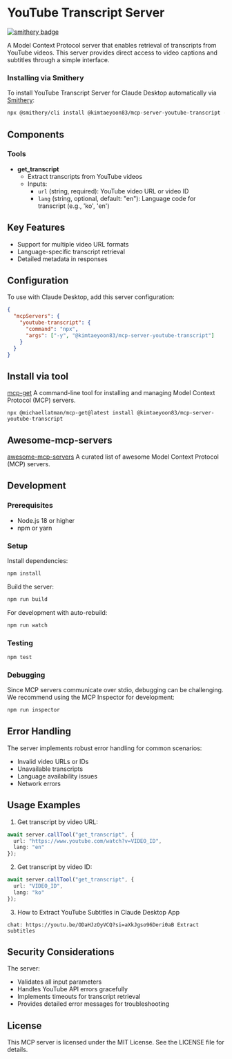 # YouTube Transcript Server

[![smithery badge](https://smithery.ai/badge/@kimtaeyoon83/mcp-server-youtube-transcript)](https://smithery.ai/protocol/@kimtaeyoon83/mcp-server-youtube-transcript)

A Model Context Protocol server that enables retrieval of transcripts from YouTube videos. This server provides direct access to video captions and subtitles through a simple interface.

### Installing via Smithery

To install YouTube Transcript Server for Claude Desktop automatically via [Smithery](https://smithery.ai/protocol/@kimtaeyoon83/mcp-server-youtube-transcript):

```bash
npx @smithery/cli install @kimtaeyoon83/mcp-server-youtube-transcript --client claude
```

## Components

### Tools

- **get_transcript**
  - Extract transcripts from YouTube videos
  - Inputs:
    - `url` (string, required): YouTube video URL or video ID
    - `lang` (string, optional, default: "en"): Language code for transcript (e.g., 'ko', 'en')

## Key Features

- Support for multiple video URL formats
- Language-specific transcript retrieval
- Detailed metadata in responses

## Configuration

To use with Claude Desktop, add this server configuration:

```json
{
  "mcpServers": {
    "youtube-transcript": {
      "command": "npx",
      "args": ["-y", "@kimtaeyoon83/mcp-server-youtube-transcript"]
    }
  }
}
```

## Install via tool

[mcp-get](https://github.com/michaellatman/mcp-get) A command-line tool for installing and managing Model Context Protocol (MCP) servers.

```shell 
npx @michaellatman/mcp-get@latest install @kimtaeyoon83/mcp-server-youtube-transcript
```

## Awesome-mcp-servers 
[awesome-mcp-servers](https://github.com/punkpeye/awesome-mcp-servers) A curated list of awesome Model Context Protocol (MCP) servers.

## Development

### Prerequisites

- Node.js 18 or higher
- npm or yarn

### Setup

Install dependencies:
```bash
npm install
```

Build the server:
```bash
npm run build
```

For development with auto-rebuild:
```bash
npm run watch
```

### Testing

```bash
npm test
```

### Debugging

Since MCP servers communicate over stdio, debugging can be challenging. We recommend using the MCP Inspector for development:

```bash
npm run inspector
```

## Error Handling

The server implements robust error handling for common scenarios:
- Invalid video URLs or IDs
- Unavailable transcripts
- Language availability issues
- Network errors

## Usage Examples

1. Get transcript by video URL:
```typescript
await server.callTool("get_transcript", {
  url: "https://www.youtube.com/watch?v=VIDEO_ID",
  lang: "en"
});
```

2. Get transcript by video ID:
```typescript
await server.callTool("get_transcript", {
  url: "VIDEO_ID",
  lang: "ko"
});
```

3. How to Extract YouTube Subtitles in Claude Desktop App
```
chat: https://youtu.be/ODaHJzOyVCQ?si=aXkJgso96Deri0aB Extract subtitles
```

## Security Considerations

The server:
- Validates all input parameters
- Handles YouTube API errors gracefully
- Implements timeouts for transcript retrieval
- Provides detailed error messages for troubleshooting

## License

This MCP server is licensed under the MIT License. See the LICENSE file for details.
